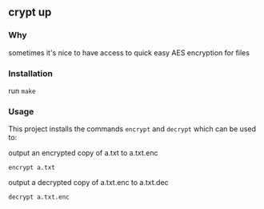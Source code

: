 ## crypt up

### Why
sometimes it's nice to have access to quick easy AES encryption for files

### Installation
run `make`

### Usage
This project installs the commands `encrypt` and `decrypt`
which can be used to:  

output an encrypted copy of a.txt to a.txt.enc
```
encrypt a.txt
```

output a decrypted copy of a.txt.enc to a.txt.dec
```
decrypt a.txt.enc
```
